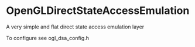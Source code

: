 OpenGLDirectStateAccessEmulation
================================

A very simple and flat direct state access emulation layer


To configure see ogl\_dsa\_config.h
